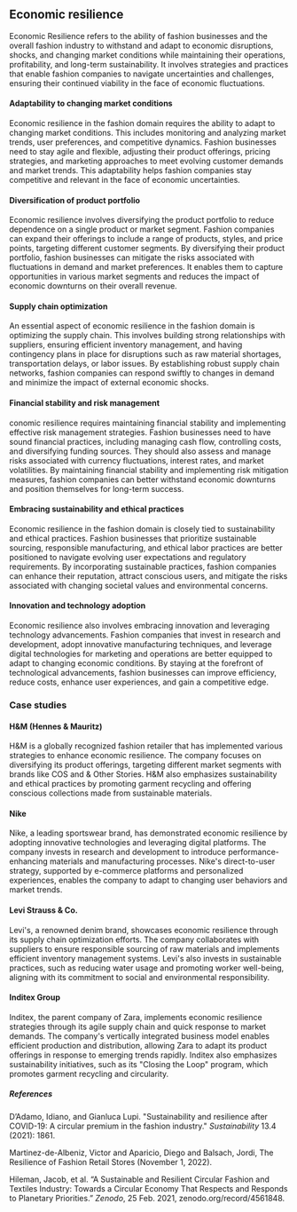 ﻿## Economic resilience

Economic Resilience refers to the ability of fashion businesses and the overall fashion industry to withstand and adapt to economic disruptions, shocks, and changing market conditions while maintaining their operations, profitability, and long-term sustainability. It involves strategies and practices that enable fashion companies to navigate uncertainties and challenges, ensuring their continued viability in the face of economic fluctuations.

#### Adaptability to changing market conditions

Economic resilience in the fashion domain requires the ability to adapt to changing market conditions. This includes monitoring and analyzing market trends, user preferences, and competitive dynamics. Fashion businesses need to stay agile and flexible, adjusting their product offerings, pricing strategies, and marketing approaches to meet evolving customer demands and market trends. This adaptability helps fashion companies stay competitive and relevant in the face of economic uncertainties.

#### Diversification of product portfolio

Economic resilience involves diversifying the product portfolio to reduce dependence on a single product or market segment. Fashion companies can expand their offerings to include a range of products, styles, and price points, targeting different customer segments. By diversifying their product portfolio, fashion businesses can mitigate the risks associated with fluctuations in demand and market preferences. It enables them to capture opportunities in various market segments and reduces the impact of economic downturns on their overall revenue.

#### Supply chain optimization

An essential aspect of economic resilience in the fashion domain is optimizing the supply chain. This involves building strong relationships with suppliers, ensuring efficient inventory management, and having contingency plans in place for disruptions such as raw material shortages, transportation delays, or labor issues. By establishing robust supply chain networks, fashion companies can respond swiftly to changes in demand and minimize the impact of external economic shocks.

#### Financial stability and risk management

conomic resilience requires maintaining financial stability and implementing effective risk management strategies. Fashion businesses need to have sound financial practices, including managing cash flow, controlling costs, and diversifying funding sources. They should also assess and manage risks associated with currency fluctuations, interest rates, and market volatilities. By maintaining financial stability and implementing risk mitigation measures, fashion companies can better withstand economic downturns and position themselves for long-term success.

#### Embracing sustainability and ethical practices

Economic resilience in the fashion domain is closely tied to sustainability and ethical practices. Fashion businesses that prioritize sustainable sourcing, responsible manufacturing, and ethical labor practices are better positioned to navigate evolving user expectations and regulatory requirements. By incorporating sustainable practices, fashion companies can enhance their reputation, attract conscious users, and mitigate the risks associated with changing societal values and environmental concerns.

#### Innovation and technology adoption

Economic resilience also involves embracing innovation and leveraging technology advancements. Fashion companies that invest in research and development, adopt innovative manufacturing techniques, and leverage digital technologies for marketing and operations are better equipped to adapt to changing economic conditions. By staying at the forefront of technological advancements, fashion businesses can improve efficiency, reduce costs, enhance user experiences, and gain a competitive edge.

### Case studies

#### H&M (Hennes & Mauritz)

H&M is a globally recognized fashion retailer that has implemented various strategies to enhance economic resilience. The company focuses on diversifying its product offerings, targeting different market segments with brands like COS and & Other Stories. H&M also emphasizes sustainability and ethical practices by promoting garment recycling and offering conscious collections made from sustainable materials.

#### Nike

Nike, a leading sportswear brand, has demonstrated economic resilience by adopting innovative technologies and leveraging digital platforms. The company invests in research and development to introduce performance-enhancing materials and manufacturing processes. Nike's direct-to-user strategy, supported by e-commerce platforms and personalized experiences, enables the company to adapt to changing user behaviors and market trends.

#### Levi Strauss & Co.

Levi's, a renowned denim brand, showcases economic resilience through its supply chain optimization efforts. The company collaborates with suppliers to ensure responsible sourcing of raw materials and implements efficient inventory management systems. Levi's also invests in sustainable practices, such as reducing water usage and promoting worker well-being, aligning with its commitment to social and environmental responsibility.

#### Inditex Group

Inditex, the parent company of Zara, implements economic resilience strategies through its agile supply chain and quick response to market demands. The company's vertically integrated business model enables efficient production and distribution, allowing Zara to adapt its product offerings in response to emerging trends rapidly. Inditex also emphasizes sustainability initiatives, such as its "Closing the Loop" program, which promotes garment recycling and circularity.

##### References

D’Adamo, Idiano, and Gianluca Lupi. "Sustainability and resilience after COVID-19: A circular premium in the fashion industry." _Sustainability_ 13.4 (2021): 1861.

Martinez-de-Albeniz, Victor and Aparicio, Diego and Balsach, Jordi, The Resilience of Fashion Retail Stores (November 1, 2022). 

Hileman, Jacob, et al. “A Sustainable and Resilient Circular Fashion and Textiles Industry: Towards a Circular Economy That Respects and Responds to Planetary Priorities.” _Zenodo_, 25 Feb. 2021, zenodo.org/record/4561848.



